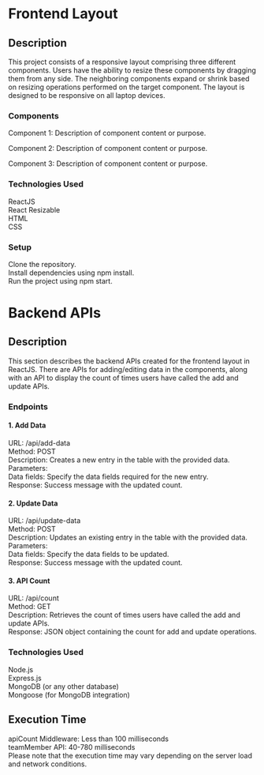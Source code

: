 # Frontend Layout

## Description

This project consists of a responsive layout comprising three different components. Users have the ability to resize these components by dragging them from any side. The neighboring components expand or shrink based on resizing operations performed on the target component. The layout is designed to be responsive on all laptop devices.

### Components
Component 1: Description of component content or purpose.

Component 2: Description of component content or purpose.

Component 3: Description of component content or purpose.

### Technologies Used
ReactJS   
React Resizable  
HTML  
CSS  
### Setup
Clone the repository.  
Install dependencies using npm install.  
Run the project using npm start.  

# Backend APIs     
## Description
This section describes the backend APIs created for the frontend layout in ReactJS. There are APIs for adding/editing data in the components, along with an API to display the count of times users have called the add and update APIs.

### Endpoints
#### 1. Add Data
URL: /api/add-data  
Method: POST  
Description: Creates a new entry in the table with the provided data.   
Parameters:  
Data fields: Specify the data fields required for the new entry.   
Response: Success message with the updated count.  
#### 2. Update Data
URL: /api/update-data  
Method: POST  
Description: Updates an existing entry in the table with the provided data.  
Parameters:  
Data fields: Specify the data fields to be updated.  
Response: Success message with the updated count.  
#### 3. API Count
URL: /api/count   
Method: GET  
Description: Retrieves the count of times users have called the add and update APIs.  
Response: JSON object containing the count for add and update operations.   
### Technologies Used
Node.js  
Express.js  
MongoDB (or any other database)  
Mongoose (for MongoDB integration)  
## Execution Time  
apiCount Middleware: Less than 100 milliseconds  
teamMember API: 40-780 milliseconds    
Please note that the execution time may vary depending on the server load and network conditions.  


